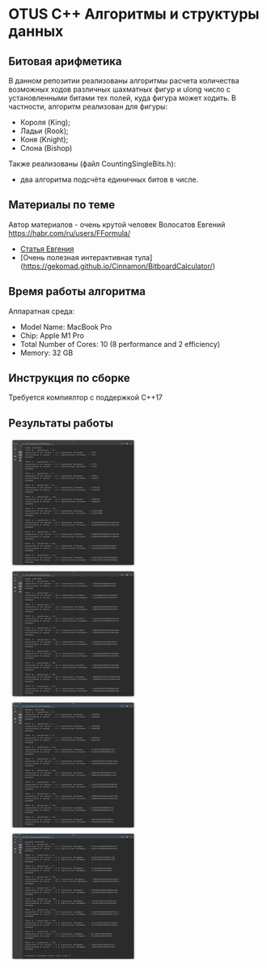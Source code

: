 # OTUS C++ Алгоритмы и структуры данных

## Битовая арифметика

В данном репозитии реализованы алгоритмы расчета количества возможных ходов различных шахматных фигур
и ulong число с установленными битами тех полей, куда фигура может ходить. В частности, алгоритм реализован для фигуры:
- Короля (King);
- Ладьи (Rook);
- Коня (Knight);
- Слона (Bishop)

Также реализованы (файл CountingSingleBits.h): 
- два алгоритма подсчёта единичных битов в числе.

## Материалы по теме
Автор материалов - очень крутой человек Волосатов Евгений https://habr.com/ru/users/FFormula/ 
- [Статья Евгения](https://habr.com/ru/company/otus/blog/476510/)
- [Очень полезная интерактивная тула] (https://gekomad.github.io/Cinnamon/BitboardCalculator/)

## Время работы алгоритма
Аппаратная среда:
- Model Name: MacBook Pro
- Chip:	Apple M1 Pro
- Total Number of Cores: 10 (8 performance and 2 efficiency)
- Memory: 32 GB

## Инструкция по сборке

Требуется компиялтор с поддержкой C++17

## Результаты работы
<p align="left">
  <img src="additional/King.png"   style="width:256px; height:256px;">
  <img src="additional/Rook.png"   style="width:256px; height:256px;">
  <img src="additional/Knight.png" style="width:256px; height:256px;">
  <img src="additional/Bishop.png" style="width:256px; height:256px;">

</p>